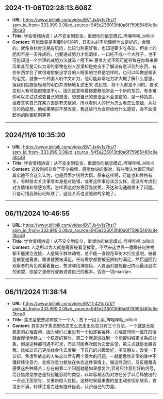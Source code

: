 
  ## 2024-11-06T02:28:13.608Z
  
  - **URL**: https://www.bilibili.com/video/BV1Jx4y1s7hs/?spm_id_from=333.999.0.0&vd_source=945e236013fd0a6f75985460c8e3bca8
  - **Title**: 学会情绪协调｜从不安全到安全，重塑你的依恋模式_哔哩哔哩_bilibili
  - **Content**: 可能改变是需要时间的吧，其实未必不能理解什么是好的，合理的，就像身材肯定是有肌肉，比较匀称更好看，也知道要少吃多动，但身上的肥肉不是一天养成的，也要通过努力才能消掉，一口吃不成一个大胖子，也不可能知道一个合理的减肥方法就马上瘦下来 思维方式不同可能导致在你看来很简单甚至是习以为常的事物在别人那里却是完全不了解没有意识到的东西，有些东西学会了就很难想象没学会的人眼里的世界是怎样的，也可以叫做是知识的诅咒，就像一个外国人听中文听力，他可能非常吃力才大概了解什么意思，但我们就能很轻易的明白并流畅地复述出来 说到底，每个人都是不同的，要改变别人有可能但难度不小，因为这意味着你要教他学会一个新的东西，有多难你可以先试试改变自己的想法，想想自己的想法会不会是错的，是一种执念，或者其实自己在某方面是有天赋的，所以看别人的行为怎么看怎么笨拙，从对方的角度想，他如果确实不想改变，我这些行为会带给他什么感受，会不会激起他的防御机制等等
  
  
  ---
  
  ## 2024/11/6 10:35:20
  
  - **URL**: https://www.bilibili.com/video/BV1Jx4y1s7hs/?spm_id_from=333.999.0.0&vd_source=945e236013fd0a6f75985460c8e3bca8
  - **Title**: 学会情绪协调｜从不安全到安全，重塑你的依恋模式_哔哩哔哩_bilibili
  - **Content**: 这段时间又看了不少视频，感觉你说的很对，有些我认为很正常的其实他不会这么认为，也是后面才恍然大悟，原来这样啊，可能也和性格有关，有时候太关注事情本身是对是错，或者这件事应该怎么样，而没有考虑到对方情绪和情感方面，怎样表达对方更容易接受，表达和沟通就都出了问题。只是可惜我俩已经断联了，这段关系也没缓和的余地了。
  
  
  ---
  
  ## 06/11/2024 10:46:55
  
  - **URL**: https://www.bilibili.com/video/BV1Jx4y1s7hs/?spm_id_from=333.999.0.0&vd_source=945e236013fd0a6f75985460c8e3bca8
  - **Title**: 学会情绪协调｜从不安全到安全，重塑你的依恋模式_哔哩哔哩_bilibili
  - **Content**: 人之所以为人就是需要被看见被爱，不然来这世界一遭跟任何生物都不能建立连接，人是属于群体动物，总不能一直跟花草树木打交道吧，被看见被爱是需求，需求就要被满足，任何需求都要被无限制的满足，然后退回到观察者的角色就看着自己，想演哪段演哪段，人要面对直视自己内心最深层次的欲望，欲望才是修行或者说做自己的根本，否则一切mian tan
  
  
  ---
  
  ## 06/11/2024 11:38:14
  
  - **URL**: https://www.bilibili.com/video/BV11r421c7u1/?spm_id_from=333.999.0.0&vd_source=945e236013fd0a6f75985460c8e3bca8
  - **Title**: 焦虑型依恋如何放下一个人｜放下一段关系_哔哩哔哩_bilibili
  - **Content**: 其实对于焦虑型依恋怎么去走出失恋只有三个方法，一个就是长期稳定的心理咨询，因为我们心里没有一个恒定客容体，心理咨询师一直在的话就会慢慢地建立一个稳定的客体，第二个就是说找到一个能提供稳定关系的对象，但是这种都可遇不可求，而且可能再次因为恋爱失望，第三点就是发展自我，比如让自己更加社会化去发展一下自己的兴趣爱好，多交朋友，改变一下认知。焦虑型依恋的人失恋以后有两个很大的问题，一就是思维非常的集中不懂转移注意力，会把注意力都放在失恋这件事情上，强迫性回忆，反反覆覆去感受这些种痛苦；存在的第二个问题就是如果想复合,容易只注意到好的信号，而且焦虑型依恋是特别能忍耐的类型，非常容易因为对方在分手以后释放出的一点点正面信号，又重新陷入拉扯。这种时候最重要的是主动去切断联系，宣泄出不满，转移注意力还有提升自我，认识自己的力量。
  
  
  ---
  